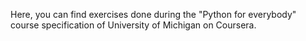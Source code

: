 Here, you can find exercises done during the "Python for everybody" course specification of University of Michigan on Coursera. 
